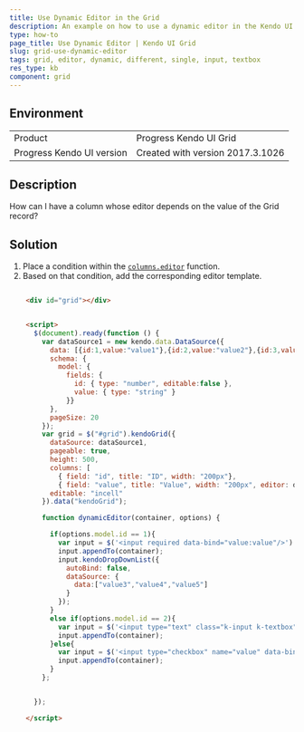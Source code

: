```yaml
---
title: Use Dynamic Editor in the Grid
description: An example on how to use a dynamic editor in the Kendo UI Grid.
type: how-to
page_title: Use Dynamic Editor | Kendo UI Grid
slug: grid-use-dynamic-editor
tags: grid, editor, dynamic, different, single, input, textbox
res_type: kb
component: grid
---
```


## Environment

<table>
 <tr>
  <td>Product</td>
  <td>Progress Kendo UI Grid</td>
 </tr>
 <tr>
  <td>Progress Kendo UI version</td>
  <td>Created with version 2017.3.1026</td>
 </tr>
</table>

## Description

How can I have a column whose editor depends on the value of the Grid record?

## Solution

1. Place a condition within the [`columns.editor`](https://docs.telerik.com/kendo-ui/api/javascript/ui/grid/configuration/columns.editor) function.
1. Based on that condition, add the corresponding editor template.

```html

    <div id="grid"></div>


    <script>
      $(document).ready(function () {
        var dataSource1 = new kendo.data.DataSource({
          data: [{id:1,value:"value1"},{id:2,value:"value2"},{id:3,value:"value3"}],
          schema: {
            model: {
              fields: {
                id: { type: "number", editable:false },
                value: { type: "string" }
              }}
          },
          pageSize: 20
        });
        var grid = $("#grid").kendoGrid({
          dataSource: dataSource1,
          pageable: true,
          height: 500,
          columns: [
            { field: "id", title: "ID", width: "200px"},
            { field: "value", title: "Value", width: "200px", editor: dynamicEditor}],
          editable: "incell"
        }).data("kendoGrid");

        function dynamicEditor(container, options) {

          if(options.model.id == 1){
            var input = $('<input required data-bind="value:value"/>')
            input.appendTo(container);
            input.kendoDropDownList({
              autoBind: false,
              dataSource: {
                data:["value3","value4","value5"]
              }
            });
          }
          else if(options.model.id == 2){
            var input = $('<input type="text" class="k-input k-textbox" name="value" data-bind="value:value">');
            input.appendTo(container);
          }else{
            var input = $('<input type="checkbox" name="value" data-bind="value:value">');
            input.appendTo(container);
          }
        };


      });

    </script>
```
